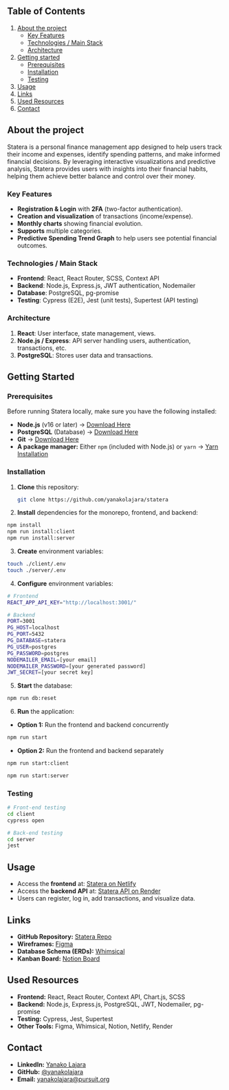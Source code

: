 ## Table of Contents

1. [About the project](#about-the-project)
   - [Key Features](#key-features)
   - [Technologies / Main Stack](#technologies--main-stack)
   - [Architecture](#architecture)
2. [Getting started](#installation-and-usage)
   - [Prerequisites](#prerequisites)
   - [Installation](#Installation)
   - [Testing](#testing)
3. [Usage](#usage)
4. [Links](#Links)
5. [Used Resources](#used-resources)
6. [Contact](#Contact)

## About the project

Statera is a personal finance management app designed to help users track their income and expenses, identify spending patterns, and make informed financial decisions. By leveraging interactive visualizations and predictive analysis, Statera provides users with insights into their financial habits, helping them achieve better balance and control over their money.

### Key Features

- **Registration & Login** with **2FA** (two-factor authentication).
- **Creation and visualization** of transactions (income/expense).
- **Monthly charts** showing financial evolution.
- **Supports** multiple categories.
- **Predictive Spending Trend Graph** to help users see potential financial outcomes.

### Technologies / Main Stack

- **Frontend**: React, React Router, SCSS, Context API
- **Backend**: Node.js, Express.js, JWT authentication, Nodemailer
- **Database**: PostgreSQL, pg-promise
- **Testing**: Cypress (E2E), Jest (unit tests), Supertest (API testing)

### Architecture

1. **React**: User interface, state management, views.
2. **Node.js / Express**: API server handling users, authentication, transactions, etc.
3. **PostgreSQL**: Stores user data and transactions.

## Getting Started

### Prerequisites

Before running Statera locally, make sure you have the following installed:

- **Node.js** (v16 or later) → [Download Here](https://nodejs.org/)
- **PostgreSQL** (Database) → [Download Here](https://www.postgresql.org/)
- **Git** → [Download Here](https://git-scm.com/)
- **A package manager:** Either `npm` (included with Node.js) or `yarn` → [Yarn Installation](https://yarnpkg.com/getting-started/install)

### Installation

1. **Clone** this repository:

   ```bash
   git clone https://github.com/yanakolajara/statera
   ```

2. **Install** dependencies for the monorepo, frontend, and backend:

```bash
npm install
npm run install:client
npm run install:server
```

3. **Create** environment variables:

```bash
touch ./client/.env
touch ./server/.env
```

4. **Configure** environment variables:

```bash
# Frontend
REACT_APP_API_KEY="http://localhost:3001/"
```

```bash
# Backend
PORT=3001
PG_HOST=localhost
PG_PORT=5432
PG_DATABASE=statera
PG_USER=postgres
PG_PASSWORD=postgres
NODEMAILER_EMAIL=[your email]
NODEMAILER_PASSWORD=[your generated password]
JWT_SECRET=[your secret key]
```

5. **Start** the database:

```bash
npm run db:reset
```

6. **Run** the application:

- **Option 1:** Run the frontend and backend concurrently

```bash
npm run start
```

- **Option 2:** Run the frontend and backend separately

```bash
npm run start:client
```

```bash
npm run start:server
```

### Testing

```bash
# Front-end testing
cd client
cypress open
```

```bash
# Back-end testing
cd server
jest
```

## Usage

- Access the **frontend** at: [Statera on Netlify](https://statera-app.netlify.app/signup)
- Access the **backend API** at: [Statera API on Render](https://statera-spqq.onrender.com/)
- Users can register, log in, add transactions, and visualize data.

## Links

- **GitHub Repository:** [Statera Repo](https://github.com/yanakolajara/statera)
- **Wireframes:** [Figma](https://www.figma.com/design/4YycuFXE8ZsDLBkoYCEyxN/Wireframes?node-id=0-1&p=f&t=S8FeRw61wHiuVpu2-0)
- **Database Schema (ERDs):** [Whimsical](https://whimsical.com/erds-MCJej6MmHzw9s9pGq3dtM1)
- **Kanban Board:** [Notion Board](https://www.notion.so/joinpursuit/184d2512d7ba80cb8aeff6fedf5b5819?v=184d2512d7ba800f91da000c3ba1f89b&pvs=4)

## Used Resources

- **Frontend:** React, React Router, Context API, Chart.js, SCSS
- **Backend:** Node.js, Express.js, PostgreSQL, JWT, Nodemailer, pg-promise
- **Testing:** Cypress, Jest, Supertest
- **Other Tools:** Figma, Whimsical, Notion, Netlify, Render

## Contact

- **LinkedIn:** [Yanako Lajara](https://linkedin.com/in/yanakolajara)
- **GitHub:** [@yanakolajara](https://github.com/yanakolajara)
- **Email:** [yanakolajara@pursuit.org](mailto:yanakolajara@pursuit.org)
